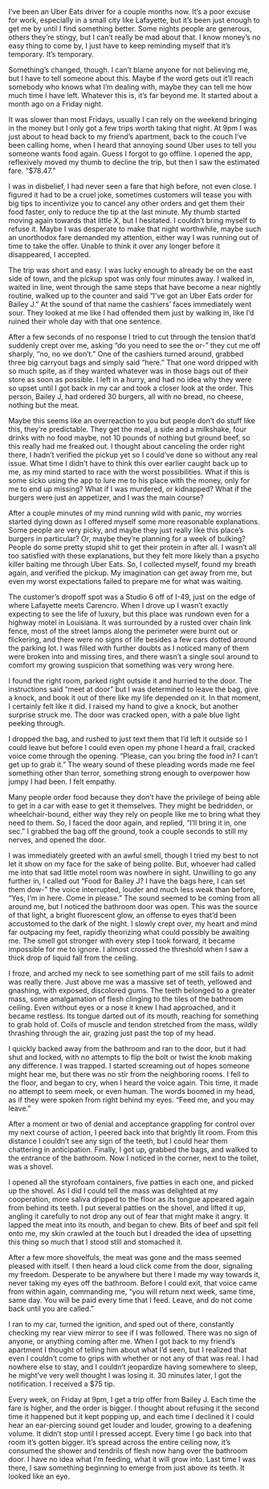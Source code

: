 I’ve been an Uber Eats driver for a couple months now. It’s a poor excuse for work, especially in a small city like Lafayette, but it’s been just enough to get me by until I find something better. Some nights people are generous, others they’re stingy, but I can’t really be mad about that. I know money’s no easy thing to come by, I just have to keep reminding myself that it’s temporary. It’s temporary.

Something’s changed, though. I can’t blame anyone for not believing me, but I have to tell someone about this. Maybe if the word gets out it’ll reach somebody who knows what I’m dealing with, maybe they can tell me how much time I have left. Whatever this is, it’s far beyond me. It started about a month ago on a Friday night.

It was slower than most Fridays, usually I can rely on the weekend bringing in the money but I only got a few trips worth taking that night. At 9pm I was just about to head back to my friend’s apartment, back to the couch I’ve been calling home, when I heard that annoying sound Uber uses to tell you someone wants food again. Guess I forgot to go offline. I opened the app, reflexively moved my thumb to decline the trip, but then I saw the estimated fare. “$78.47.”

I was in disbelief, I had never seen a fare that high before, not even close. I figured it had to be a cruel joke, sometimes customers will tease you with big tips to incentivize you to cancel any other orders and get them their food faster, only to reduce the tip at the last minute. My thumb started moving again towards that little X, but I hesitated. I couldn’t bring myself to refuse it. Maybe I was desperate to make that night worthwhile, maybe such an unorthodox fare demanded my attention, either way I was running out of time to take the offer. Unable to think it over any longer before it disappeared, I accepted.

The trip was short and easy. I was lucky enough to already be on the east side of town, and the pickup spot was only four minutes away. I walked in, waited in line, went through the same steps that have become a near nightly routine, walked up to the counter and said “I’ve got an Uber Eats order for Bailey J.” At the sound of that name the cashiers’ faces immediately went sour. They looked at me like I had offended them just by walking in, like I’d ruined their whole day with that one sentence.

After a few seconds of no response I tried to cut through the tension that’d suddenly crept over me, asking “do you need to see the or-” they cut me off sharply, “no, no we don’t.” One of the cashiers turned around, grabbed three big carryout bags and simply said “here.” That one word dripped with so much spite, as if they wanted whatever was in those bags out of their store as soon as possible. I left in a hurry, and had no idea why they were so upset until I got back in my car and took a closer look at the order. This person, Bailey J, had ordered 30 burgers, all with no bread, no cheese, nothing but the meat.

Maybe this seems like an overreaction to you but people don’t do stuff like this, they’re predictable. They get the meal, a side and a milkshake, four drinks with no food maybe, not 10 pounds of nothing but ground beef, so this really had me freaked out. I thought about canceling the order right there, I hadn’t verified the pickup yet so I could’ve done so without any real issue. What time I didn’t have to think this over earlier caught back up to me, as my mind started to race with the worst possibilities. What if this is some sicko using the app to lure me to his place with the money, only for me to end up missing? What if I was murdered, or kidnapped? What if the burgers were just an appetizer, and I was the main course?

After a couple minutes of my mind running wild with panic, my worries started dying down as I offered myself some more reasonable explanations. Some people are very picky, and maybe they just really like this place’s burgers in particular? Or, maybe they’re planning for a week of bulking? People do some pretty stupid shit to get their protein in after all. I wasn’t all too satisfied with these explanations, but they felt more likely than a psycho killer baiting me through Uber Eats. So, I collected myself, found my breath again, and verified the pickup. My imagination can get away from me, but even my worst expectations failed to prepare me for what was waiting.

The customer’s dropoff spot was a Studio 6 off of I-49, just on the edge of where Lafayette meets Carencro. When I drove up I wasn’t exactly expecting to see the life of luxury, but this place was rundown even for a highway motel in Louisiana. It was surrounded by a rusted over chain link fence, most of the street lamps along the perimeter were burnt out or flickering, and there were no signs of life besides a few cars dotted around the parking lot. I was filled with further doubts as I noticed many of them were broken into and missing tires, and there wasn’t a single soul around to comfort my growing suspicion that something was very wrong here.

I found the right room, parked right outside it and hurried to the door. The instructions said “meet at door” but I was determined to leave the bag, give a knock, and book it out of there like my life depended on it. In that moment, I certainly felt like it did. I raised my hand to give a knock, but another surprise struck me. The door was cracked open, with a pale blue light peeking through.

I dropped the bag, and rushed to just text them that I’d left it outside so I could leave but before I could even open my phone I heard a frail, cracked voice come through the opening. “Please, can you bring the food in? I can’t get up to grab it.” The weary sound of these pleading words made me feel something other than terror, something strong enough to overpower how jumpy I had been. I felt empathy. 

Many people order food because they don’t have the privilege of being able to get in a car with ease to get it themselves. They might be bedridden, or wheelchair-bound, either way they rely on people like me to bring what they need to them. So, I faced the door again, and replied, “I’ll bring it in, one sec.” I grabbed the bag off the ground, took a couple seconds to still my nerves, and opened the door.

I was immediately greeted with an awful smell, though I tried my best to not let it show on my face for the sake of being polite. But, whoever had called me into that sad little motel room was nowhere in sight. Unwilling to go any further in, I called out “Food for Bailey J? I have the bags here, I can set them dow-” the voice interrupted, louder and much less weak than before, “Yes, I’m in here. Come in please.” The sound seemed to be coming from all around me, but I noticed the bathroom door was open. This was the source of that light, a bright fluorescent glow, an offense to eyes that’d been accustomed to the dark of the night. I slowly crept over, my heart and mind far outpacing my feet, rapidly theorizing what could possibly be awaiting me. The smell got stronger with every step I took forward, it became impossible for me to ignore. I almost crossed the threshold when I saw a thick drop of liquid fall from the ceiling.

I froze, and arched my neck to see something part of me still fails to admit was really there. Just above me was a massive set of teeth, yellowed and gnashing, with exposed, discolored gums. The teeth belonged to a greater mass, some amalgamation of flesh clinging to the tiles of the bathroom ceiling. Even without eyes or a nose it knew I had approached, and it became restless. Its tongue darted out of its mouth, reaching for something to grab hold of. Coils of muscle and tendon stretched from the mass, wildly thrashing through the air, grazing just past the top of my head.

I quickly backed away from the bathroom and ran to the door, but it had shut and locked, with no attempts to flip the bolt or twist the knob making any difference. I was trapped. I started screaming out of hopes someone might hear me, but there was no stir from the neighboring rooms. I fell to the floor, and began to cry, when I heard the voice again. This time, it made no attempt to seem meek, or even human. The words boomed in my head, as if they were spoken from right behind my eyes. “Feed me, and you may leave.” 

After a moment or two of denial and acceptance grappling for control over my next course of action, I peered back into that brightly lit room. From this distance I couldn’t see any sign of the teeth, but I could hear them chattering in anticipation. Finally, I got up, grabbed the bags, and walked to the entrance of the bathroom. Now I noticed in the corner, next to the toilet, was a shovel.

I opened all the styrofoam containers, five patties in each one, and picked up the shovel. As I did I could tell the mass was delighted at my cooperation, more saliva dripped to the floor as its tongue appeared again from behind its teeth. I put several patties on the shovel, and lifted it up, angling it carefully to not drop any out of fear that might make it angry. It lapped the meat into its mouth, and began to chew. Bits of beef and spit fell onto me, my skin crawled at the touch but I dreaded the idea of upsetting this thing so much that I stood still and stomached it.

After a few more shovelfuls, the meat was gone and the mass seemed pleased with itself. I then heard a loud click come from the door, signaling my freedom. Desperate to be anywhere but there I made my way towards it, never taking my eyes off the bathroom. Before I could exit, that voice came from within again, commanding me, “you will return next week, same time, same day. You will be paid every time that I feed. Leave, and do not come back until you are called.”

I ran to my car, turned the ignition, and sped out of there, constantly checking my rear view mirror to see if I was followed. There was no sign of anyone, or anything coming after me. When I got back to my friend’s apartment I thought of telling him about what I’d seen, but I realized that even I couldn’t come to grips with whether or not any of that was real. I had nowhere else to stay, and I couldn’t jeopardize having somewhere to sleep, he might’ve very well thought I was losing it. 30 minutes later, I got the notification. I received a $75 tip.

Every week, on Friday at 9pm, I get a trip offer from Bailey J. Each time the fare is higher, and the order is bigger. I thought about refusing it the second time it happened but it kept popping up, and each time I declined it I could hear an ear-piercing sound get louder and louder, growing to a deafening volume. It didn’t stop until I pressed accept. Every time I go back into that room it’s gotten bigger. It’s spread across the entire ceiling now, it’s consumed the shower and tendrils of flesh now hang over the bathroom door. I have no idea what I’m feeding, what it will grow into. Last time I was there, I saw something beginning to emerge from just above its teeth. It looked like an eye.